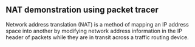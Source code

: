 ## NAT demonstration using packet tracer

Network address translation (NAT) is a method of mapping an IP address space into another by modifying network address information in the IP header of packets while they are in transit across a traffic routing device.